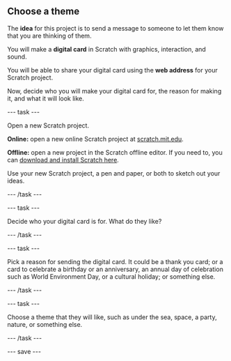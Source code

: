 ## Choose a theme
The **idea** for this project is to send a message to someone to let them know that you are thinking of them.  

You will make a **digital card** in Scratch with graphics, interaction, and sound.

You will be able to share your digital card using the **web address** for your Scratch project.

Now, decide who you will make your digital card for, the reason for making it, and what it will look like.

--- task ---

Open a new Scratch project.

**Online:** open a new online Scratch project at [scratch.mit.edu](https://scratch.mit.edu/projects/editor).

**Offline:** open a new project in the Scratch offline editor. If you need to, you can [download and install Scratch here](https://scratch.mit.edu/download).

Use your new Scratch project, a pen and paper, or both to sketch out your ideas.

--- /task ---

--- task ---

Decide who your digital card is for. What do they like?

--- /task ---

--- task ---

Pick a reason for sending the digital card. It could be a thank you card; or a card to celebrate a birthday or an anniversary, an annual day of celebration such as World Environment Day, or a cultural holiday; or something else.

--- /task ---

--- task ---

Choose a theme that they will like, such as under the sea, space, a party, nature, or something else. 

--- /task ---

--- save ---
